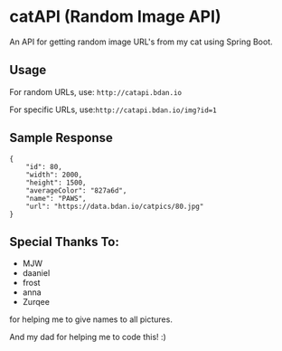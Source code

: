 # catAPI (Random Image API)

An API for getting random image URL's from my cat using Spring Boot.

## Usage

For random URLs, use: ```http://catapi.bdan.io```

For specific URLs, use:```http://catapi.bdan.io/img?id=1```

## Sample Response

```
{
	"id": 80,
	"width": 2000,
	"height": 1500,
	"averageColor": "827a6d",
	"name": "PAWS",
	"url": "https://data.bdan.io/catpics/80.jpg"
}
```

## Special Thanks To:
- MJW
- daaniel
- frost
- anna
- Zurqee

for helping me to give names to all pictures.

And my dad for helping me to code this! :)